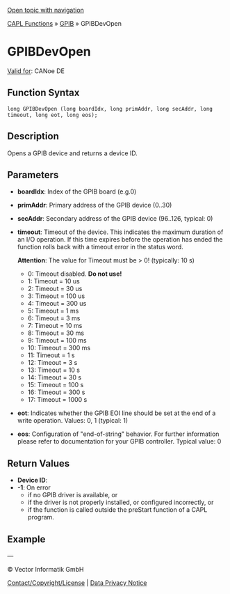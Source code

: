 [Open topic with navigation](../../../../../CANoeDEFamily.htm#Topics/CAPLFunctions/GPIB/Functions/CAPLfunctionGPIBDevOpen.md)

[CAPL Functions](../../CAPLfunctions.md) » [GPIB](../CAPLfunctionsGPIBOverview.md) » GPIBDevOpen

# GPIBDevOpen

[Valid for](../../../Shared/FeatureAvailability.md): CANoe DE

## Function Syntax

```plaintext
long GPIBDevOpen (long boardIdx, long primAddr, long secAddr, long timeout, long eot, long eos);
```

## Description

Opens a GPIB device and returns a device ID.

## Parameters

- **boardIdx**: Index of the GPIB board (e.g.0)
- **primAddr**: Primary address of the GPIB device (0..30)
- **secAddr**: Secondary address of the GPIB device (96..126, typical: 0)
- **timeout**: Timeout of the device. This indicates the maximum duration of an I/O operation. If this time expires before the operation has ended the function rolls back with a timeout error in the status word.

  **Attention**: The value for Timeout must be > 0! (typically: 10 s)

  - 0: Timeout disabled. **Do not use!**
  - 1: Timeout = 10 us
  - 2: Timeout = 30 us
  - 3: Timeout = 100 us
  - 4: Timeout = 300 us
  - 5: Timeout = 1 ms
  - 6: Timeout = 3 ms
  - 7: Timeout = 10 ms
  - 8: Timeout = 30 ms
  - 9: Timeout = 100 ms
  - 10: Timeout = 300 ms
  - 11: Timeout = 1 s
  - 12: Timeout = 3 s
  - 13: Timeout = 10 s
  - 14: Timeout = 30 s
  - 15: Timeout = 100 s
  - 16: Timeout = 300 s
  - 17: Timeout = 1000 s

- **eot**: Indicates whether the GPIB EOI line should be set at the end of a write operation. Values: 0, 1 (typical: 1)
- **eos**: Configuration of "end-of-string" behavior. For further information please refer to documentation for your GPIB controller. Typical value: 0

## Return Values

- **Device ID**:
- **-1**: On error
  - if no GPIB driver is available, or
  - if the driver is not properly installed, or configured incorrectly, or
  - if the function is called outside the preStart function of a CAPL program.

## Example

—

© Vector Informatik GmbH

[Contact/Copyright/License](../../../Shared/ContactCopyrightLicense.md) | [Data Privacy Notice](https://www.vector.com/int/en/company/get-info/privacy-policy/)
